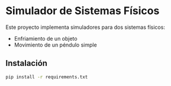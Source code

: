 # Simulador de Sistemas Físicos

Este proyecto implementa simuladores para dos sistemas físicos:
- Enfriamiento de un objeto
- Movimiento de un péndulo simple

## Instalación

```bash
pip install -r requirements.txt

